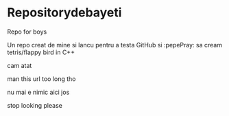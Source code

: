 # Repositorydebayeti
Repo for boys

Un repo creat de mine si Iancu pentru a testa GitHub si :pepePray: sa cream tetris/flappy bird in C++

cam atat

man this url too long tho














nu mai e nimic aici jos
















































































































































































stop looking please
